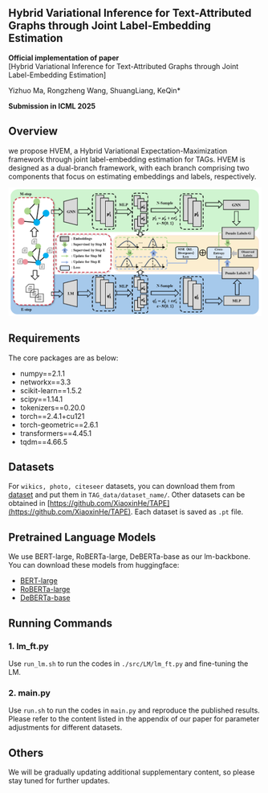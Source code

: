 ## Hybrid Variational Inference for Text-Attributed Graphs through Joint Label-Embedding Estimation
**Official implementation of paper**  <br>[Hybrid Variational Inference for Text-Attributed Graphs through Joint Label-Embedding Estimation] <br>

Yizhuo Ma, Rongzheng Wang, ShuangLiang, KeQin*

**Submission in ICML 2025**

## Overview

we propose HVEM, a Hybrid Variational Expectation-Maximization framework through joint label-embedding estimation for TAGs. HVEM is designed as a dual-branch framework, with each branch comprising two components that focus on estimating embeddings and labels, respectively.

![Architecture of HVEM](./Figure/method.png)

## Requirements

The core packages are as below:

* numpy==2.1.1
* networkx==3.3
* scikit-learn==1.5.2
* scipy==1.14.1
* tokenizers==0.20.0
* torch==2.4.1+cu121
* torch-geometric==2.6.1
* transformers==4.45.1
* tqdm==4.66.5

## Datasets

For `wikics, photo, citeseer` datasets, you can download them from [dataset](https://drive.google.com/drive/folders/1bSRCZxt0c11A3717DYDjO112fo_zC8Ec?usp=sharing) and put them in `TAG_data/dataset_name/`.
Other datasets can be obtained in [https://github.com/XiaoxinHe/TAPE](https://github.com/XiaoxinHe/TAPE). Each dataset is saved as `.pt` file.

## Pretrained Language Models
We use BERT-large, RoBERTa-large, DeBERTa-base as our lm-backbone. You can download these models from huggingface:

* [BERT-large](https://huggingface.co/google-bert/bert-large-uncased)
* [RoBERTa-large](https://huggingface.co/FacebookAI/roberta-large)
* [DeBERTa-base](https://huggingface.co/microsoft/deberta-base)

## Running Commands

### 1. lm_ft.py
Use `run_lm.sh` to run the codes in `./src/LM/lm_ft.py` and fine-tuning the LM.

### 2. main.py
Use `run.sh` to run the codes in `main.py` and reproduce the published results. Please refer to the content listed in the appendix of our paper for parameter adjustments for different datasets.

## Others

We will be gradually updating additional supplementary content, so please stay tuned for further updates.
